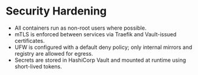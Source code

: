 # Security Hardening

- All containers run as non-root users where possible.
- mTLS is enforced between services via Traefik and Vault-issued certificates.
- UFW is configured with a default deny policy; only internal mirrors and registry are allowed for egress.
- Secrets are stored in HashiCorp Vault and mounted at runtime using short-lived tokens.
